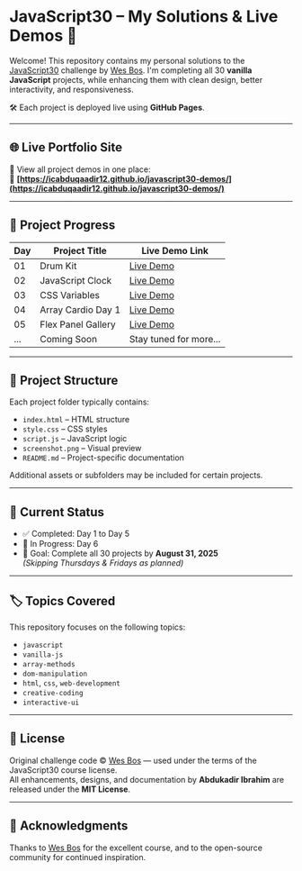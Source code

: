# JavaScript30 – My Solutions & Live Demos 🚀

Welcome! This repository contains my personal solutions to the [JavaScript30](https://javascript30.com) challenge by [Wes Bos](https://wesbos.com). I'm completing all 30 **vanilla JavaScript** projects, while enhancing them with clean design, better interactivity, and responsiveness.

🛠️ Each project is deployed live using **GitHub Pages**.

---

## 🌐 Live Portfolio Site

📍 View all project demos in one place:  
🔗 **[https://icabduqaadir12.github.io/javascript30-demos/](https://icabduqaadir12.github.io/javascript30-demos/)**

---

## 📅 Project Progress

| Day | Project Title         | Live Demo Link                                                                 |
|-----|-----------------------|-------------------------------------------------------------------------------|
| 01  | Drum Kit              | [Live Demo](https://icabduqaadir12.github.io/javascript30-demos/01-drum-kit/) |
| 02  | JavaScript Clock      | [Live Demo](https://icabduqaadir12.github.io/javascript30-demos/02-clock/)    |
| 03  | CSS Variables         | [Live Demo](https://icabduqaadir12.github.io/javascript30-demos/03-css-variables/) |
| 04  | Array Cardio Day 1    | [Live Demo](https://icabduqaadir12.github.io/javascript30-demos/04-array-cardio-1/) |
| 05  | Flex Panel Gallery    | [Live Demo](https://icabduqaadir12.github.io/javascript30-demos/05-flex-panel-gallery/) |
| ... | Coming Soon           | Stay tuned for more...                                                        |

---

## 📁 Project Structure

Each project folder typically contains:

- `index.html` – HTML structure  
- `style.css` – CSS styles  
- `script.js` – JavaScript logic  
- `screenshot.png` – Visual preview  
- `README.md` – Project-specific documentation  

Additional assets or subfolders may be included for certain projects.

---

## 🚧 Current Status

- ✅ Completed: Day 1 to Day 5  
- 🔄 In Progress: Day 6  
- 🎯 Goal: Complete all 30 projects by **August 31, 2025**  
  _(Skipping Thursdays & Fridays as planned)_

---

## 🏷️ Topics Covered

This repository focuses on the following topics:

- `javascript`  
- `vanilla-js`  
- `array-methods`  
- `dom-manipulation`  
- `html`, `css`, `web-development`  
- `creative-coding`  
- `interactive-ui`

---

## 📖 License

Original challenge code © [Wes Bos](https://wesbos.com) — used under the terms of the JavaScript30 course license.  
All enhancements, designs, and documentation by **Abdukadir Ibrahim** are released under the **MIT License**.

---

## 🙌 Acknowledgments

Thanks to [Wes Bos](https://wesbos.com) for the excellent course, and to the open-source community for continued inspiration.
